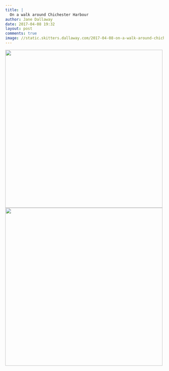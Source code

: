 ```yaml
---
title: |
  On a walk around Chichester Harbour
author: Jane Dallaway
date: 2017-04-08 19:32
layout: post
comments: true
image: //static.skitters.dallaway.com/2017-04-08-on-a-walk-around-chichester-harbour-thumb-IMG_3398.JPG
---
```


<div>
        <a href="//static.skitters.dallaway.com/2017-04-08-on-a-walk-around-chichester-harbour-fullsize-IMG_3398.JPG">
          <img src="//static.skitters.dallaway.com/2017-04-08-on-a-walk-around-chichester-harbour-thumb-IMG_3398.JPG" width="500" height="500"/>
        </a>
      </div><div>
        <a href="//static.skitters.dallaway.com/2017-04-08-on-a-walk-around-chichester-harbour-fullsize-IMG_3400.JPG">
          <img src="//static.skitters.dallaway.com/2017-04-08-on-a-walk-around-chichester-harbour-thumb-IMG_3400.JPG" width="500" height="500"/>
        </a>
      </div>


  
      
